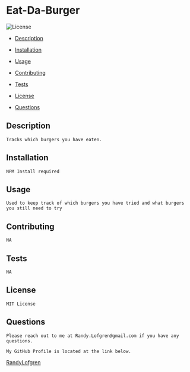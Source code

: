 # Eat-Da-Burger
    


  ![License](https://img.shields.io/badge/license-MITLicense-blue)

   * [Description](#Description) 

   * [Installation](#Installation)

   * [Usage](#Usage)

   * [Contributing](#Contributing)

   * [Tests](#Tests)

   * [License](#License)

   * [Questions](#Questions)



   ## Description
    Tracks which burgers you have eaten.




   ## Installation
    NPM Install required




   ## Usage 
    Used to keep track of which burgers you have tried and what burgers you still need to try




   ##  Contributing
    NA




   ## Tests
    NA




   ## License
    MIT License



   ## Questions

    Please reach out to me at Randy.Lofgren@gmail.com if you have any questions.

    My GitHub Profile is located at the link below.
    
  <a href='https://github.com/RandyLofgren' target='_blank'>RandyLofgren</a>

   

   
    
    
    
    
    
    